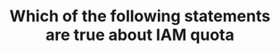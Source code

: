 ---
layout: all-exams
title: "Which of the following statements are true about IAM quota"
blurb: "IAM usernames are limited to 64 characters and group names are limited to 128 characters. If your username is 64 characters, you really need to check yo"
quid: 152
---